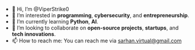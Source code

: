 - 👋 Hi, I’m @ViperStrike0
- 👀 I’m interested in **programming**, **cybersecurity**, and **entrepreneurship**.
- 🌱 I’m currently learning **Python**, **AI**.
- 💞️ I’m looking to collaborate on **open-source projects**, **startups**, and **tech innovations**.
- 📫 How to reach me: You can reach me via sarhan.virtual@gmail.com

<!---
ViperStrike0/ViperStrike0 is a ✨ special ✨ repository because its `README.md` (this file) appears on your GitHub profile.
You can click the Preview link to take a look at your changes.
--->
